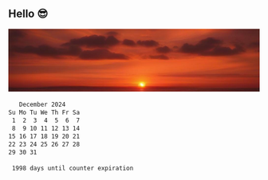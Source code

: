 ## Hello 😎
![banner](images/sunset.jpg)

````
   December 2024      
Su Mo Tu We Th Fr Sa  
 1  2  3  4  5  6  7  
 8  9 10 11 12 13 14  
15 16 17 18 19 20 21  
22 23 24 25 26 27 28  
29 30 31              
                      
 1998 days until counter expiration
